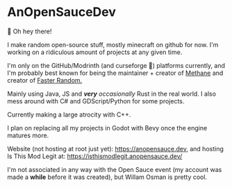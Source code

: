 # AnOpenSauceDev
👋 Oh hey there!

I make random open-source stuff, mostly minecraft on github for now. I'm working on a ridiculous amount of projects at any given time. <br>


I'm only on the GitHub/Modrinth (and curseforge 🤢) platforms currently, and I'm probably best known for being the maintainer + creator of [Methane](https://modrinth.com/mod/methane) and creator of [Faster Random.](https://modrinth.com/mod/faster-random)

Mainly using Java, JS and _**very** occasionally_ Rust in the real world. I also mess around with C# and GDScript/Python for some projects.

Currently making a large atrocity with C++.

I plan on replacing all my projects in Godot with Bevy once the engine matures more.

Website (not hosting at root just yet): https://anopensauce.dev, and hosting Is This Mod Legit at: https://isthismodlegit.anopensauce.dev/

I'm not associated in any way with the Open Sauce event (my account was made a **while** before it was created), but Willam Osman is pretty cool.
